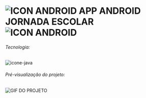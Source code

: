 # ![ICON ANDROID](https://imgur.com/SS1ihCC.png) APP ANDROID JORNADA ESCOLAR ![ICON ANDROID](https://imgur.com/SS1ihCC.png) 

###### Tecnologia:

![icone-java](https://imgur.com/o7EENvH.png) 



###### Pré-visualização do projeto:

![GIF DO PROJETO](https://i.picasion.com/pic90/fe01760ab8480f11d68d39d3a9e2ecc8.gif) 